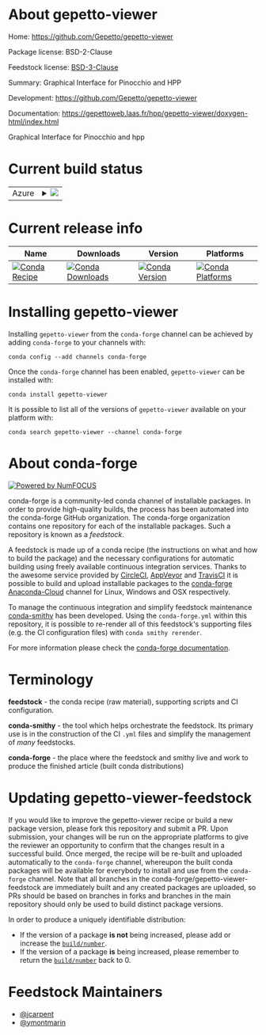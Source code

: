 About gepetto-viewer
====================

Home: https://github.com/Gepetto/gepetto-viewer

Package license: BSD-2-Clause

Feedstock license: [BSD-3-Clause](https://github.com/conda-forge/gepetto-viewer-feedstock/blob/master/LICENSE.txt)

Summary: Graphical Interface for Pinocchio and HPP

Development: https://github.com/Gepetto/gepetto-viewer

Documentation: https://gepettoweb.laas.fr/hpp/gepetto-viewer/doxygen-html/index.html

Graphical Interface for Pinocchio and hpp


Current build status
====================


<table>
    
  <tr>
    <td>Azure</td>
    <td>
      <details>
        <summary>
          <a href="https://dev.azure.com/conda-forge/feedstock-builds/_build/latest?definitionId=11000&branchName=master">
            <img src="https://dev.azure.com/conda-forge/feedstock-builds/_apis/build/status/gepetto-viewer-feedstock?branchName=master">
          </a>
        </summary>
        <table>
          <thead><tr><th>Variant</th><th>Status</th></tr></thead>
          <tbody><tr>
              <td>linux_64_boost1.72.0boost_cpp1.72.0</td>
              <td>
                <a href="https://dev.azure.com/conda-forge/feedstock-builds/_build/latest?definitionId=11000&branchName=master">
                  <img src="https://dev.azure.com/conda-forge/feedstock-builds/_apis/build/status/gepetto-viewer-feedstock?branchName=master&jobName=linux&configuration=linux_64_boost1.72.0boost_cpp1.72.0" alt="variant">
                </a>
              </td>
            </tr><tr>
              <td>linux_64_boost1.74.0boost_cpp1.74.0</td>
              <td>
                <a href="https://dev.azure.com/conda-forge/feedstock-builds/_build/latest?definitionId=11000&branchName=master">
                  <img src="https://dev.azure.com/conda-forge/feedstock-builds/_apis/build/status/gepetto-viewer-feedstock?branchName=master&jobName=linux&configuration=linux_64_boost1.74.0boost_cpp1.74.0" alt="variant">
                </a>
              </td>
            </tr><tr>
              <td>osx_64_boost1.72.0boost_cpp1.72.0</td>
              <td>
                <a href="https://dev.azure.com/conda-forge/feedstock-builds/_build/latest?definitionId=11000&branchName=master">
                  <img src="https://dev.azure.com/conda-forge/feedstock-builds/_apis/build/status/gepetto-viewer-feedstock?branchName=master&jobName=osx&configuration=osx_64_boost1.72.0boost_cpp1.72.0" alt="variant">
                </a>
              </td>
            </tr><tr>
              <td>osx_64_boost1.74.0boost_cpp1.74.0</td>
              <td>
                <a href="https://dev.azure.com/conda-forge/feedstock-builds/_build/latest?definitionId=11000&branchName=master">
                  <img src="https://dev.azure.com/conda-forge/feedstock-builds/_apis/build/status/gepetto-viewer-feedstock?branchName=master&jobName=osx&configuration=osx_64_boost1.74.0boost_cpp1.74.0" alt="variant">
                </a>
              </td>
            </tr>
          </tbody>
        </table>
      </details>
    </td>
  </tr>
</table>

Current release info
====================

| Name | Downloads | Version | Platforms |
| --- | --- | --- | --- |
| [![Conda Recipe](https://img.shields.io/badge/recipe-gepetto--viewer-green.svg)](https://anaconda.org/conda-forge/gepetto-viewer) | [![Conda Downloads](https://img.shields.io/conda/dn/conda-forge/gepetto-viewer.svg)](https://anaconda.org/conda-forge/gepetto-viewer) | [![Conda Version](https://img.shields.io/conda/vn/conda-forge/gepetto-viewer.svg)](https://anaconda.org/conda-forge/gepetto-viewer) | [![Conda Platforms](https://img.shields.io/conda/pn/conda-forge/gepetto-viewer.svg)](https://anaconda.org/conda-forge/gepetto-viewer) |

Installing gepetto-viewer
=========================

Installing `gepetto-viewer` from the `conda-forge` channel can be achieved by adding `conda-forge` to your channels with:

```
conda config --add channels conda-forge
```

Once the `conda-forge` channel has been enabled, `gepetto-viewer` can be installed with:

```
conda install gepetto-viewer
```

It is possible to list all of the versions of `gepetto-viewer` available on your platform with:

```
conda search gepetto-viewer --channel conda-forge
```


About conda-forge
=================

[![Powered by NumFOCUS](https://img.shields.io/badge/powered%20by-NumFOCUS-orange.svg?style=flat&colorA=E1523D&colorB=007D8A)](http://numfocus.org)

conda-forge is a community-led conda channel of installable packages.
In order to provide high-quality builds, the process has been automated into the
conda-forge GitHub organization. The conda-forge organization contains one repository
for each of the installable packages. Such a repository is known as a *feedstock*.

A feedstock is made up of a conda recipe (the instructions on what and how to build
the package) and the necessary configurations for automatic building using freely
available continuous integration services. Thanks to the awesome service provided by
[CircleCI](https://circleci.com/), [AppVeyor](https://www.appveyor.com/)
and [TravisCI](https://travis-ci.com/) it is possible to build and upload installable
packages to the [conda-forge](https://anaconda.org/conda-forge)
[Anaconda-Cloud](https://anaconda.org/) channel for Linux, Windows and OSX respectively.

To manage the continuous integration and simplify feedstock maintenance
[conda-smithy](https://github.com/conda-forge/conda-smithy) has been developed.
Using the ``conda-forge.yml`` within this repository, it is possible to re-render all of
this feedstock's supporting files (e.g. the CI configuration files) with ``conda smithy rerender``.

For more information please check the [conda-forge documentation](https://conda-forge.org/docs/).

Terminology
===========

**feedstock** - the conda recipe (raw material), supporting scripts and CI configuration.

**conda-smithy** - the tool which helps orchestrate the feedstock.
                   Its primary use is in the construction of the CI ``.yml`` files
                   and simplify the management of *many* feedstocks.

**conda-forge** - the place where the feedstock and smithy live and work to
                  produce the finished article (built conda distributions)


Updating gepetto-viewer-feedstock
=================================

If you would like to improve the gepetto-viewer recipe or build a new
package version, please fork this repository and submit a PR. Upon submission,
your changes will be run on the appropriate platforms to give the reviewer an
opportunity to confirm that the changes result in a successful build. Once
merged, the recipe will be re-built and uploaded automatically to the
`conda-forge` channel, whereupon the built conda packages will be available for
everybody to install and use from the `conda-forge` channel.
Note that all branches in the conda-forge/gepetto-viewer-feedstock are
immediately built and any created packages are uploaded, so PRs should be based
on branches in forks and branches in the main repository should only be used to
build distinct package versions.

In order to produce a uniquely identifiable distribution:
 * If the version of a package **is not** being increased, please add or increase
   the [``build/number``](https://conda.io/docs/user-guide/tasks/build-packages/define-metadata.html#build-number-and-string).
 * If the version of a package **is** being increased, please remember to return
   the [``build/number``](https://conda.io/docs/user-guide/tasks/build-packages/define-metadata.html#build-number-and-string)
   back to 0.

Feedstock Maintainers
=====================

* [@jcarpent](https://github.com/jcarpent/)
* [@ymontmarin](https://github.com/ymontmarin/)

